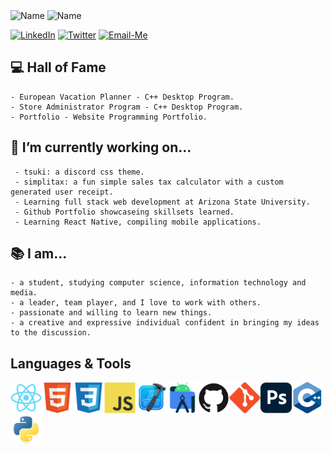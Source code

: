 <img alt="Name" src="https://img.shields.io/badge/Daniel%20Navarro-A8C1E9?style=for-the-badge">
<img alt="Name" src="https://img.shields.io/badge/Full Stack Developer & Software Engineer Student at Arizona State University.-FFFFFF?style=for-the-badge">
 
<a href="https://www.linkedin.com/in/angel-navarro-0b3b6a214/"> <img alt="LinkedIn" src="https://img.shields.io/badge/Daniel Navarro-A8C1E9?style=for-the-badge&logo=linkedin&logoColor=white"></a>
<a href="https://twitter.com/tsukidan_"><img alt="Twitter" src="https://img.shields.io/badge/@tsukidan_-A8C1E9?style=for-the-badge&logo=twitter&logoColor=white"></a>
<a href="mailto:danielnavarro8797@gmail.com"><img alt="Email-Me" src="https://img.shields.io/badge/danielnavarro8797@gmail.com-A8C1E9?style=for-the-badge&logo=gmail&logoColor=white"></a>

## 💻  Hall of Fame
    - European Vacation Planner - C++ Desktop Program.
    - Store Administrator Program - C++ Desktop Program.
    - Portfolio - Website Programming Portfolio.

## 💬 I’m currently working on... 
     - tsuki: a discord css theme.
     - simplitax: a fun simple sales tax calculator with a custom generated user receipt.
     - Learning full stack web development at Arizona State University.
     - Github Portfolio showcaseing skillsets learned.
     - Learning React Native, compiling mobile applications.
 
## 📚 I am...
    - a student, studying computer science, information technology and media.
    - a leader, team player, and I love to work with others.
    - passionate and willing to learn new things.
    - a creative and expressive individual confident in bringing my ideas to the discussion.

## Languages & Tools

<img align="left" alt="React" width="50px" src="https://github.com/devicons/devicon/blob/master/icons/react/react-original.svg">
<img align="left" alt="HTML5" width="50px" src="https://github.com/devicons/devicon/blob/master/icons/html5/html5-original.svg">
<img align="left" alt="CSS3" width="50px" src="https://github.com/devicons/devicon/blob/master/icons/css3/css3-original.svg">
<img align="left" alt="JavaScript" width="50px" src="https://github.com/devicons/devicon/blob/master/icons/javascript/javascript-original.svg">
<img align="left" alt="XCode" width="50px" src="https://github.com/devicons/devicon/blob/master/icons/xcode/xcode-original.svg">
<img align="left" alt="AndroidStudio" width="50px" src="https://github.com/devicons/devicon/blob/master/icons/androidstudio/androidstudio-original.svg">
<img align="left" alt="Github" width="50px" src="https://github.com/devicons/devicon/blob/master/icons/github/github-original.svg">
<img align="left" alt="Git" width="50px" src="https://github.com/devicons/devicon/blob/master/icons/git/git-original.svg">
<img align="left" alt="Photoshop" width="50px" src="https://github.com/devicons/devicon/blob/master/icons/photoshop/photoshop-plain.svg">
<img align="left" alt="CPP" width="50px" src="https://github.com/devicons/devicon/blob/master/icons/cplusplus/cplusplus-original.svg">
<img align="left" alt="Python" width="50px" src="https://github.com/devicons/devicon/blob/master/icons/python/python-original.svg">
